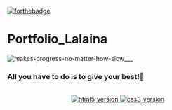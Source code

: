 [![forthebadge](https://forthebadge.com/images/badges/built-with-love.svg)](https://forthebadge.com)
<br>

# Portfolio_Lalaina

![makes-progress-no-matter-how-slow___](https://user-images.githubusercontent.com/98206200/159116047-9088e164-30c1-4297-bd08-b738e3bb2657.svg)
<br>

<h3>All you have to do is to give your best!💯</h3>
<br>
<div align="center">
<!--  HTML5 Version  -->
  <a href="https://github.com/M-Lalaina">
     <img src="https://img.shields.io/badge/HTML5-E34F26?style=for-the-badge&logo=html5&logoColor=white" alt="html5_version"/>
  </a>
<!-- CSS3 Version -->
  <a href="https://github.com/M-Lalaina">
    <img src="https://img.shields.io/badge/CSS3-1572B6?style=for-the-badge&logo=css3&logoColor=white" alt="css3_version"/>
  </a>
</div>
